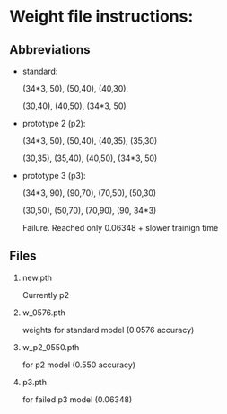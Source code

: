 # Weight file instructions:
## Abbreviations
- standard: 
    
    (34\*3, 50), (50,40), (40,30), 

    (30,40), (40,50), (34\*3, 50)

- prototype 2 (p2):

    (34\*3, 50), (50,40), (40,35), (35,30)

    (30,35), (35,40), (40,50), (34\*3, 50)

- prototype 3 (p3):

    (34\*3, 90), (90,70), (70,50), (50,30)

    (30,50), (50,70), (70,90), (90, 34\*3)

    Failure. Reached only 0.06348 + slower trainign time

## Files
1) new.pth

    Currently p2
2) w_0576.pth
    
    weights for standard model (0.0576 accuracy)

3) w_p2_0550.pth

    for p2 model (0.550 accuracy)

4) p3.pth

    for failed p3 model (0.06348)
